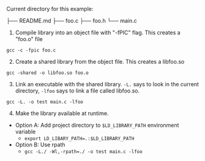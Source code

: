 Current directory for this example:

├── README.md
├── foo.c
├── foo.h
└── main.c

1. Compile library into an object file with "-fPIC" flag. This creates a "foo.o" file
```
gcc -c -fpic foo.c
```

2. Create a shared library from the object file. This creates a libfoo.so
```
gcc -shared -o libfoo.so foo.o
```

3. Link an executable with the shared library. `-L.` says to look in the current directory,
`-lfoo` says to link a file called libfoo.so.
```
gcc -L. -o test main.c -lfoo
```

4. Make the library available at runtime.
- Option A: Add project directory to `$LD_LIBRARY_PATH` environment variable
    - `export LD_LIBARY_PATH=.:$LD_LIBRARY_PATH`
- Option B: Use rpath
    - `gcc -L./ -Wl,-rpath=./ -o test main.c -lfoo`
